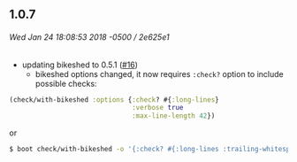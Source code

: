 ## 1.0.7
###### Wed Jan 24 18:08:53 2018 -0500 / 2e625e1

* updating bikeshed to 0.5.1 ([#16](https://github.com/tolitius/boot-check/issues/16))
  - bikeshed options changed, it now requires `:check?` option to include possible checks:
```clojure
(check/with-bikeshed :options {:check? #{:long-lines}
                               :verbose true
                               :max-line-length 42})
```
or
```bash
$ boot check/with-bikeshed -o '{:check? #{:long-lines :trailing-whitespace :var-redefs :bad-methods :name-collisions}}'
```

